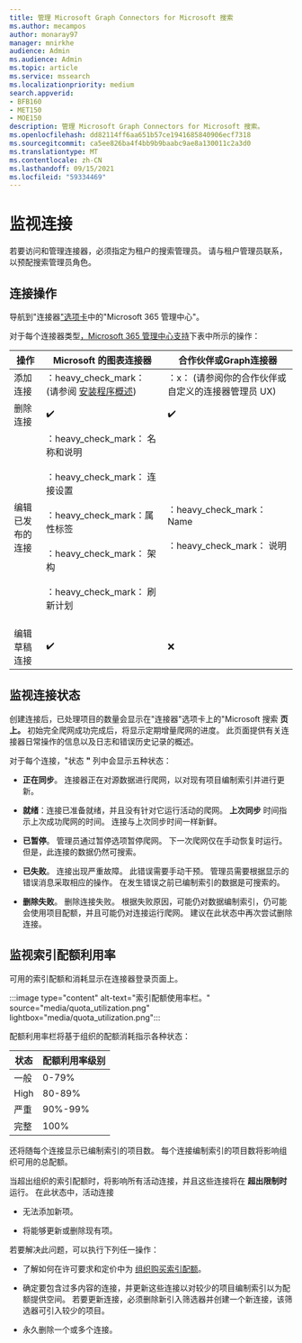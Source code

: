 ```yaml
---
title: 管理 Microsoft Graph Connectors for Microsoft 搜索
ms.author: mecampos
author: monaray97
manager: mnirkhe
audience: Admin
ms.audience: Admin
ms.topic: article
ms.service: mssearch
ms.localizationpriority: medium
search.appverid:
- BFB160
- MET150
- MOE150
description: 管理 Microsoft Graph Connectors for Microsoft 搜索。
ms.openlocfilehash: dd82114ff6aa651b57ce1941685840906ecf7318
ms.sourcegitcommit: ca5ee826ba4f4bb9b9baabc9ae8a130011c2a3d0
ms.translationtype: MT
ms.contentlocale: zh-CN
ms.lasthandoff: 09/15/2021
ms.locfileid: "59334469"
---
```

# <a name="monitor-your-connections"></a>监视连接

若要访问和管理连接器，必须指定为租户的搜索管理员。 请与租户管理员联系，以预配搜索管理员角色。

## <a name="connection-operations"></a>连接操作

导航到"连接器["选项卡](https://admin.microsoft.com/Adminportal/Home#/MicrosoftSearch/Connectors)中的"Microsoft 365 管理中心"。 [](https://admin.microsoft.com)

对于每个连接器类型[，Microsoft 365 管理中心支持](https://admin.microsoft.com)下表中所示的操作：

操作 | Microsoft 的图表连接器 | 合作伙伴或Graph连接器
--- | --- | ---
添加连接 | ：heavy_check_mark： (请参阅 [安装程序概述](configure-connector.md))  | ：x： (请参阅你的合作伙伴或自定义的连接器管理员 UX) 
删除连接 | :heavy_check_mark: | :heavy_check_mark:
编辑已发布的连接 | ：heavy_check_mark： 名称和说明<br></br> ：heavy_check_mark： 连接设置<br></br> ：heavy_check_mark：属性标签<br></br> ：heavy_check_mark： 架构<br></br> ：heavy_check_mark： 刷新计划<br></br> | ：heavy_check_mark： Name<br></br> ：heavy_check_mark： 说明
编辑草稿连接 | :heavy_check_mark: | :x:

## <a name="monitor-your-connection-state"></a>监视连接状态

创建连接后，已处理项目的数量会显示在"连接器"选项卡上的"Microsoft 搜索 **页上。** 初始完全爬网成功完成后，将显示定期增量爬网的进度。 此页面提供有关连接器日常操作的信息以及日志和错误历史记录的概述。

对于每个连接，"状态 **"** 列中会显示五种状态：

* **正在同步**。 连接器正在对源数据进行爬网，以对现有项目编制索引并进行更新。

* **就绪**：连接已准备就绪，并且没有针对它运行活动的爬网。 **上次同步** 时间指示上次成功爬网的时间。 连接与上次同步时间一样新鲜。

* **已暂停**。 管理员通过暂停选项暂停爬网。 下一次爬网仅在手动恢复时运行。 但是，此连接的数据仍然可搜索。

* **已失败**。 连接出现严重故障。 此错误需要手动干预。 管理员需要根据显示的错误消息采取相应的操作。 在发生错误之前已编制索引的数据是可搜索的。

* **删除失败**。 删除连接失败。 根据失败原因，可能仍对数据编制索引，仍可能会使用项目配额，并且可能仍对连接运行爬网。 建议在此状态中再次尝试删除连接。

## <a name="monitor-your-index-quota-utilization"></a>监视索引配额利用率

可用的索引配额和消耗显示在连接器登录页面上。

:::image type="content" alt-text="索引配额使用率栏。" source="media/quota_utilization.png" lightbox="media/quota_utilization.png":::

配额利用率栏将基于组织的配额消耗指示各种状态：

状态 | 配额利用率级别
--- | --- 
一般 | 0-79%
High | 80-89%
严重 | 90%-99%
完整 | 100%

还将随每个连接显示已编制索引的项目数。 每个连接编制索引的项目数将影响组织可用的总配额。

当超出组织的索引配额时，将影响所有活动连接，并且这些连接将在 **超出限制时** 运行。 在此状态中，活动连接  

* 无法添加新项。

* 将能够更新或删除现有项。

若要解决此问题，可以执行下列任一操作：

* 了解如何在许可要求和定价中为 [组织购买索引配额](licensing.md)。

* 确定要包含过多内容的连接，并更新这些连接以对较少的项目编制索引以为配额提供空间。 若要更新连接，必须删除新引入筛选器并创建一个新连接，该筛选器可引入较少的项目。

* 永久删除一个或多个连接。
